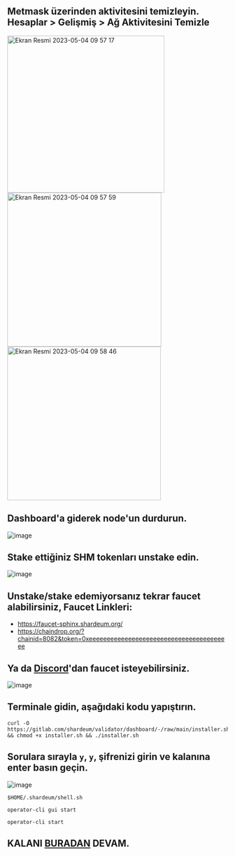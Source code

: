 ## Metmask üzerinden aktivitesini temizleyin. Hesaplar > Gelişmiş > Ağ Aktivitesini Temizle

<img width="359" alt="Ekran Resmi 2023-05-04 09 57 17" src="https://user-images.githubusercontent.com/101462877/236132448-9a47d392-81dd-45db-a8b8-2ddc84e48599.png">

<img width="352" alt="Ekran Resmi 2023-05-04 09 57 59" src="https://user-images.githubusercontent.com/101462877/236132530-83ad3f7e-b804-4101-8e72-c10c512fedc0.png">

<img width="351" alt="Ekran Resmi 2023-05-04 09 58 46" src="https://user-images.githubusercontent.com/101462877/236132695-b9160cc5-f53e-42af-9d93-e90c75725ce4.png">


## Dashboard'a giderek node'un durdurun.

![image](https://user-images.githubusercontent.com/101462877/220562806-174897e4-5f2c-48cb-bf45-fd84b21bad7c.png)


## Stake ettiğiniz SHM tokenları unstake edin.

![image](https://user-images.githubusercontent.com/101462877/220563043-8c0b781c-f22d-4768-a51d-00da4e3b08f6.png)


## Unstake/stake edemiyorsanız tekrar faucet alabilirsiniz, Faucet Linkleri:

- https://faucet-sphinx.shardeum.org/
- https://chaindrop.org/?chainid=8082&token=0xeeeeeeeeeeeeeeeeeeeeeeeeeeeeeeeeeeeeeeee

## Ya da [Discord](https://discord.gg/shardeum)'dan faucet isteyebilirsiniz.

![image](https://user-images.githubusercontent.com/101462877/236142903-c7cc3b35-d3f1-4c25-a964-cb7fdb0a2dd0.png)


## Terminale gidin, aşağıdaki kodu yapıştırın.


```
curl -O https://gitlab.com/shardeum/validator/dashboard/-/raw/main/installer.sh && chmod +x installer.sh && ./installer.sh
```

## Sorulara sırayla `y`, `y`, şifrenizi girin ve kalanına enter basın geçin.

![image](https://user-images.githubusercontent.com/101462877/236133202-c4a4d3d8-962a-4a10-9889-f4d7b15da162.png)


```
$HOME/.shardeum/shell.sh
```

```
operator-cli gui start
```

```
operator-cli start
```
  


## KALANI [BURADAN](https://github.com/thisislexar/Shardeum-Betanet#4-bilgisayar%C4%B1m%C4%B1zda-herhangi-bir-taray%C4%B1c%C4%B1y%C4%B1-a%C3%A7%C4%B1yoruz) DEVAM.
